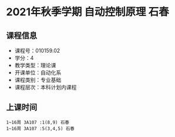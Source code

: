 # 2021年秋季学期 自动控制原理 石春






## 课程信息

- 课程号：010159.02
- 学分：4
- 教学类型：理论课
- 开课单位：自动化系
- 课程类别：专业基础
- 课程层次：本科计划内课程

## 上课时间

```
1~16周 3A107 :1(8,9) 石春
1~16周 3A107 :5(3,4,5) 石春
```

